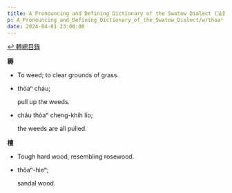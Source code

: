```yaml
---
title: A Pronouncing and Defining Dictionary of the Swatow Dialect (汕頭方言音義字典) / thoaⁿ
p: A_Pronouncing_and_Defining_Dictionary_of_the_Swatow_Dialect/w/thoaⁿ
date: 2024-04-01 23:00:00
---
```


[↩️ 轉總目錄](/A_Pronouncing_and_Defining_Dictionary_of_the_Swatow_Dialect)


**耨**
- To weed; to clear grounds of grass.

- thóaⁿ cháu;

  pull up the weeds.

- cháu thóaⁿ cheng-khih lío;

  the weeds are all pulled.

**檀**
- Tough hard wood, resembling rosewood.

- thôaⁿ-hieⁿ;

  sandal wood.
